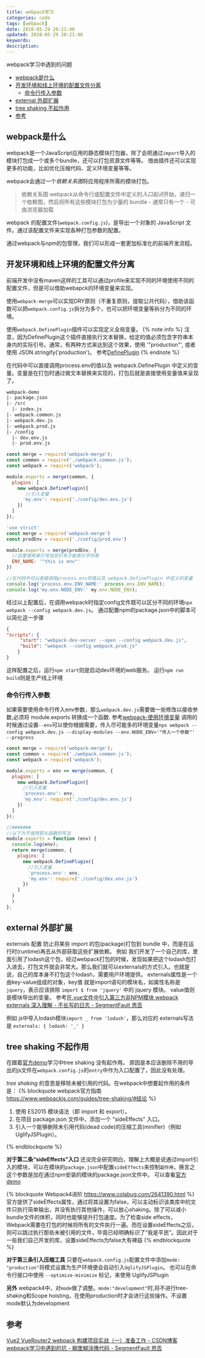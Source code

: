 ```yaml
---
title: webpack学习
categories: code
tags: [webpack]
date: 2018-05-29 20:21:40
updated: 2018-05-29 20:21:40
keywords:
description:
---
```

webpack学习中遇到的问题

- [webpack是什么](#webpack是什么)
- [开发环境和线上环境的配置文件分离](#开发环境和线上环境的配置文件分离)
  - [命令行传入参数](#命令行传入参数)
- [external 外部扩展](#external-外部扩展)
- [tree shaking 不起作用](#tree-shaking-不起作用)
- [参考](#参考)

<!-- more -->

## webpack是什么

webpack是一个JavaScript应用的静态模块打包器，除了会把通过`import`导入的模块打包成一个或多个bundle，还可以打包资源文件等等。
借由插件还可以实现更多的功能，比如优化压缩代码、定义环境变量等等。

webpack会通过一个*依赖关系图*将应用程序所需的模块打包。

> 依赖关系图
webpack从命令行或配置文件中定义的*入口起点*开始，递归一个依赖图，然后将所有这些模块打包为少量的 bundle - 通常只有一个 - 可由浏览器加载

webpack 的配置文件(`webpack.config.js`)，是导出一个对象的 JavaScript 文件。通过该配置文件来实现各种打包参数的配置。

通过webpack与npm的包管理，我们可以形成一套更加标准化的前端开发流程。

## 开发环境和线上环境的配置文件分离

前端开发中没有maven这样的工具可以通过profile来实现不同的环境使用不同的配置文件，但是可以借助webapck的环境变量来实现。

使用`webpack-merge`可以实现DRY原则（不重复原则，提取公共代码），借助该函数可以把`webpack.config.js`拆分为多个，也可以把环境变量等拆分为不同的环境。

使用`webpack.DefinePlugin`插件可以实现定义全局变量。
{% note info %}
注意，因为DefinePlugin这个插件直接执行文本替换，给定的值必须包含字符串本身内的实际引号。通常，有两种方式来达到这个效果，使用 '"production"', 或者使用 JSON.stringify('production')。
参考[DefinePlugin](https://www.webpackjs.com/plugins/define-plugin/)
{% endnote %}

在代码中可以直接调用process.env的值以及 webpack.DefinePlugin 中定义的变量。变量是在打包时通过做文本替换来实现的，打包后就是直接使用变量值来呈现了。

```bash 目录结构
webpack-demo
|- package.json
|- /src
  |- index.js
|- webpack.common.js
|- webpack.dev.js
|- webpack.prod.js
|- /config
  |- dev.env.js
  |- prod.env.js
```

```javascript webpack.dev.js
const merge = require('webpack-merge');
const common = require('./webpack.common.js');
const webpack = require('webpack');

module.exports = merge(common, {
  plugins: [
    new webpack.DefinePlugin({
       //引入变量
      'my.env': require('./config/dev.env.js')
    })
  ]
});
```

```javascript dev.env.js
'use strict'
const merge = require('webpack-merge')
const prodEnv = require('./config/prod.env')

module.exports = merge(prodEnv, {
  //这里使用单引号加双引号才能表示字符串
  ENV_NAME: '"this is env"'
})
```

```javascript index.js
//在代码中可以直接调用process.env的值以及 webpack.DefinePlugin 中定义的变量
console.log('process.env.ENV_NAME:' process.env.ENV_NAME);
console.log('my.env.NODE_ENV:' my.env.NODE_ENV);
```

经过以上配置后，在调用webpack时指定config文件既可以区分不同的环境`npx webpack --config webpack.dev.js`。
通过配置npm的package.json中的脚本可以简化这一步骤

```json package.json
{
"scripts": {
     "start": "webpack-dev-server --open --config webpack.dev.js",
     "build": "webpack --config webpack.prod.js"
    }
}
```

这样配置之后，运行`npm start`则是启动dev环境的web服务。
运行`npm run build`则是生产线上环境

### 命令行传入参数

如果需要使用命令行传入env参数，那么`webpack.dev.js`需要做一些修改以接收参数,必须将 module.exports 转换成一个函数.
参考[webpack-使用环境变量](https://www.webpackjs.com/guides/environment-variables/)
调用的时候通过设置`--env`可以使你根据需要，传入尽可能多的环境变量`npx webpack --config webpack.dev.js --display-modules --env.NODE_ENV='"传入一个参数"' --progress`

```javascript webpack.dev.js
const merge = require('webpack-merge');
const common = require('./webpack.common.js');
const webpack = require('webpack');

module.exports = env => merge(common, {
  plugins: [
    new webpack.DefinePlugin({
      //引入变量
      'process.env': env,
      'my.env': require('./config/dev.env.js')
    })
  ]
});

//#######
//以下为不使用箭头函数的写法
module.exports = function (env) {
  console.log(env);
  return merge(common, {
    plugins: [
      new webpack.DefinePlugin({
        //引入变量
        'process.env': env,
        'my.env': require('./config/dev.env.js')
      })
    ]
  }
  )
};
```

## external 外部扩展

externals 配置 防止将某些 import 的包(package)打包到 bundle 中，而是在运行时(runtime)再去从外部获取这些扩展依赖。
例如 我们开发了一个自己的库，里面引用了lodash这个包，经过webpack打包的时候，发现如果把这个lodash包打入进去，打包文件就会非常大。那么我们就可以externals的方式引入。也就是说，自己的库本身不打包这个lodash，需要用户环境提供。
externals属性是一个由key-value组成的对象，key值 就是import语句的模块名，如属性名称是 `jquery`，表示应该排除 `import $ from 'jquery'` 中的 jquery 模块。
value值则是模块导出的变量。
参考[在.vue文件中引入第三方非NPM模块](https://segmentfault.com/a/1190000007020623#articleHeader1),[webpack externals 深入理解 - 不长写的日志 - SegmentFault 思否](https://segmentfault.com/a/1190000012113011)

例如 js中导入lodash模块`import _ from 'lodash'`，那么对应的 externals写法是 `externals: { lodash: '_' }`

## tree shaking 不起作用

在跟着[官方demo](https://www.webpackjs.com/guides/tree-shaking)学习中tree shaking 没有起作用。
原因是本应该删除不用的导出的js文件在`webpack.config.js`的`entry`中作为入口配置了，因此没有处理。

_tree shaking_ 的意思是移除未被引用的代码。在webpack中想要起作用的条件是：
{% blockquote webpack官方指南 https://www.webpackjs.com/guides/tree-shaking/#结论 %}

1. 使用 ES2015 模块语法（即 import 和 export）。
2. 在项目 package.json 文件中，添加一个 "sideEffects" 入口。
3. 引入一个能够删除未引用代码(dead code)的压缩工具(minifier)（例如 UglifyJSPlugin）。

{% endblockquote %}

**对于第二条“sideEffects”入口**
还没完全研究明白，理解上大概是说通过import引入的模块，可以在模块的`package.json`中配置`sideEffects`来控制`副作用`，换言之 这个参数是加在通过npm安装的模块的package.json文件中。
可以查看[官方demo](https://github.com/webpack/webpack/tree/master/examples/side-effects)

{% blockquote Webpack4进阶 https://www.colabug.com/2641390.html %}
官方提供了sideEffects属性，通过将其设置为false，可以主动标识该类库中的文件只执行简单输出，并没有执行其他操作，可以放心shaking。除了可以减小bundle文件的体积，同时也能够提升打包速度。为了检查side effects，Webpack需要在打包的时候将所有的文件执行一遍。而在设置sideEffects之后，则可以跳过执行那些未被引用的文件，毕竟已经明确标识了“我是平民”。因此对于一些我们自己开发的库，设置sideEffects为false大有裨益
{% endblockquote %}

**对于第三条引入压缩工具**
只要在`webpack.config.js`配置文件中添加`mode: "production"`将模式设置为生产环境便会自动引入`UglifyJSPlugin`。
也可以在命令行接口中使用 `--optimize-minimize` 标记，来使用 UglifyJSPlugin

**另外**
webpack4中，对`mode`做了调整。`mode:"development"`时,将不进行tree-shaking和Scope hoisting，在使用production时才会进行这些操作。不设置mode默认为development

## 参考

[Vue2 VueRouter2 webpack 构建项目实战（一）准备工作 - CSDN博客](https://blog.csdn.net/fungleo/article/details/53171052)
[webpack学习中遇到的坑 - 糊里糊涂撸代码 - SegmentFault 思否](https://segmentfault.com/a/1190000013998339?utm_source=tag-newest/*&^%$)
